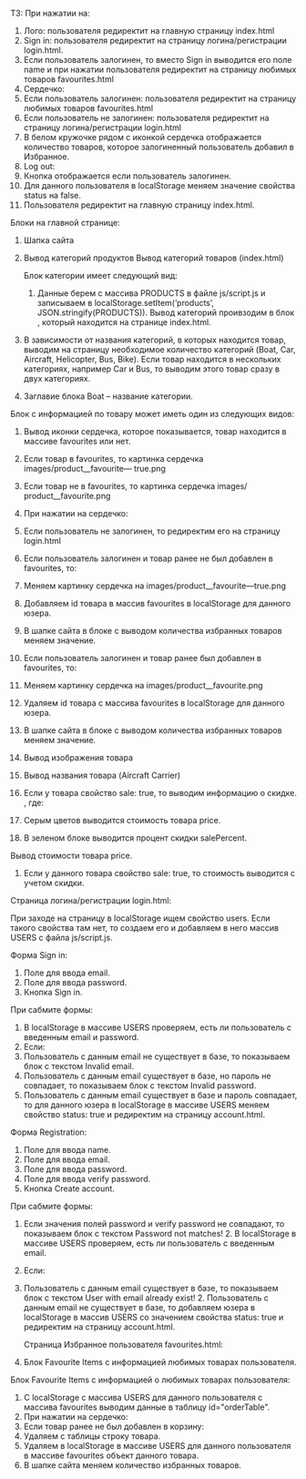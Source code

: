 ТЗ:
При нажатии на:

1. Лого: пользователя редиректит на главную страницу index.html
2. Sign in: пользователя редиректит на страницу логина/регистрации login.html.
3. Если пользователь залогинен, то вместо Sign in выводится его поле name и
   при нажатии пользователя редиректит на страницу любимых товаров
   favourites.html
4. Сердечко:
5. Если пользователь залогинен: пользователя редиректит на страницу любимых товаров favourites.html
6. Если пользователь не залогинен: пользователя редиректит на страницу логина/регистрации login.html
7. В белом кружочке рядом с иконкой сердечка отображается количество товаров, которое залогиненный пользователь добавил в Избранное.
8. Log out:
9. Кнопка отображается если пользователь залогинен.
10. Для данного пользователя в localStorage меняем значение свойства status
    на false.
11. Пользователя редиректит на главную страницу index.html.

Блоки на главной странице:

1. Шапка сайта
2. Вывод категорий продуктов
   Вывод категорий товаров (index.html)

   Блок категории имеет следующий вид:

   1. Данные берем с массива PRODUCTS в файле js/script.js и записываем в localStorage.setItem(‘products’, JSON.stringify(PRODUCTS)).
      Вывод категорий проивзодим в блок <div class="container" id=«categoriesContainer»></div>,
      который находится на странице index.html.

3. В зависимости от названия категорий, в которых находится товар, выводим на страницу необходимое количество категорий
   (Boat, Car, Aircraft, Helicopter, Bus, Bike).
   Если товар находится в нескольких категориях, например Car и Bus, то выводим этого товар сразу в двух категориях.
4. Заглавие блока Boat – название категории.

Блок c информацией по товару может иметь один из следующих видов:

1. Вывод иконки сердечка, которое показывается, товар находится в массиве favourites или нет.
1. Если товар в favourites, то картинка сердечка images/product\_\_favourite—
   true.png
1. Если товар не в favourites, то картинка сердечка images/
   product\_\_favourite.png

1. При нажатии на сердечко:

1. Если пользователь не залогинен, то редиректим его на страницу login.html
1. Если пользователь залогинен и товар ранее не был добавлен в favourites, то:
1. Меняем картинку сердечка на images/product\_\_favourite—true.png
1. Добавляем id товара в массив favourites в localStorage для данного
   юзера.

1. В шапке сайта в блоке с выводом количества избранных товаров
   меняем значение.

1. Если пользователь залогинен и товар ранее был добавлен в favourites,
   то:
1. Меняем картинку сердечка на images/product\_\_favourite.png
1. Удаляем id товара с массива favourites в localStorage для данного
   юзера.

1. В шапке сайта в блоке с выводом количества избранных товаров
   меняем значение.
1. Вывод изображения товара
1. Вывод названия товара (Aircraft Carrier)
1. Если у товара свойство sale: true, то выводим информацию о скидке.
   , где:
1. Серым цветов выводится стоимость товара price.
1. В зеленом блоке выводится процент скидки salePercent.

Вывод стоимости товара price.

1. Если у данного товара свойство sale: true, то стоимость выводится с
   учетом скидки.

Страница логина/регистрации login.html:

При заходе на страницу в localStorage ищем свойство users.
Если такого свойства там нет, то создаем его и добавляем в него массив USERS с файла js/script.js.

Форма Sign in:

1. Поле для ввода email.
2. Поле для ввода password.
3. Кнопка Sign in.

При сабмите формы:

1. В localStorage в массиве USERS проверяем, есть ли пользователь с введенным
   email и password.
2. Если:
3. Пользователь с данным email не существует в базе, то показываем блок с текстом Invalid email.
4. Пользователь с данным email существует в базе, но пароль не совпадает, то показываем блок с текстом Invalid password.
5. Пользователь с данным email существует в базе и пароль совпадает, то для данного юзера в localStorage в массиве USERS меняем свойство status: true и редиректим на страницу account.html.

Форма Registration:

1. Поле для ввода name.
2. Поле для ввода email.
3. Поле для ввода password.
4. Поле для ввода verify password.
5. Кнопка Create account.

При сабмите формы:

1. Если значения полей password и verify password не совпадают, то показываем
   блок с текстом Password not matches! 2. В localStorage в массиве USERS проверяем, есть ли пользователь с введенным email.
2. Если:
3. Пользователь с данным email существует в базе, то показываем блок с
   текстом User with email <user email> already exist! 2. Пользователь с данным email не существует в базе, то добавляем юзера в localStorage в массив USERS со значением свойства status: true и редиректим на страницу account.html.

   Страница Избранное пользователя favourites.html:

4. Блок Favourite Items с информацией любимых товарах пользователя.

Блок Favourite Items с информацией о любимых товарах пользователя:

1. С localStorage с массива USERS для данного пользователя с массива favourites выводим данные в таблицу id="orderTable".
2. При нажатии на сердечко:
3. Если товар ранее не был добавлен в корзину:
4. Удаляем с таблицы строку товара.
5. Удаляем в localStorage в массиве USERS для данного пользователя в
   массиве favourites объект данного товара.
6. В шапке сайта меняем количество избранных товаров.
